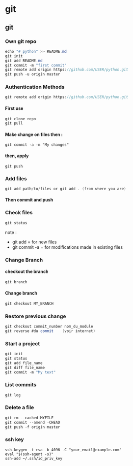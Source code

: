 # git

## git&#x20;

### Own git repo&#x20;

```csharp
echo "# python" >> README.md
git init
git add README.md
git commit -m "first commit"
git remote add origin https://github.com/USER/python.git
git push -u origin master
```

### Authentication Methods <a href="#change-https-authentication-for-ssh-auth" id="change-https-authentication-for-ssh-auth"></a>

```csharp
git remote add origin https://github.com/USER/python.git
```

#### First use

```csharp
git clone repo
git pull
```

#### Make change on files then :

```
git commit -a -m "My changes"
```

#### then, apply&#x20;

```
git push
```

### Add files <a href="#add-files" id="add-files"></a>

```csharp
git add path/to/files or git add . (from where you are)
```

#### Then commit and push

### Check files

```csharp
git status
```

note :

* git add = for new files
* git commit -a = for modifications made in existing files

### Change Branch&#x20;

#### checkout the branch

```csharp
git branch
```

#### Change branch

```csharp
git checkout MY_BRANCH
```

### Restore previous change <a href="#corriger-et-revenir-a-un-ancien-commit" id="corriger-et-revenir-a-un-ancien-commit"></a>

```csharp
git checkout commit_number nom_du_module
git reverse #du commit    (voir internet)
```

### Start a project&#x20;

```csharp
git init
git status
git add file_name
git diff file_name
git commit -m "My text"
```

### List commits&#x20;

```csharp
git log
```

### Delete a file

```csharp
git rm --cached MYFILE
git commit --amend -CHEAD
git push -f origin master
```

### ssh key

```
ssh-keygen -t rsa -b 4096 -C "your_email@example.com"
eval "$(ssh-agent -s)"
ssh-add ~/.ssh/id_priv_key
```

